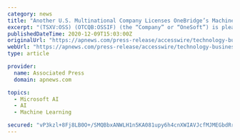```yaml
---
category: news
title: "Another U.S. Multinational Company Licenses OneBridge’s Machine Learning SaaS Solution"
excerpt: "(TSXV:OSS) (OTCQB:OSSIF) (the “Company” or “OneSoft”) is pleased to announce that a division of a Fortune 100 company (the “Client”) has entered into a multi-year agreement with the Company’s wholly owned subsidiary,"
publishedDateTime: 2020-12-09T15:03:00Z
originalUrl: "https://apnews.com/press-release/accesswire/technology-business-industry-regulation-corporate-news-north-america-5d93e5a55293370f3fe0fd4868c6fed7"
webUrl: "https://apnews.com/press-release/accesswire/technology-business-industry-regulation-corporate-news-north-america-5d93e5a55293370f3fe0fd4868c6fed7"
type: article

provider:
  name: Associated Press
  domain: apnews.com

topics:
  - Microsoft AI
  - AI
  - Machine Learning

secured: "vP3kzl+8Fj8LB0O+/SMQBbxANWLH1n5KA081upy6h4cnXWIAVJcfMJMEGbdRrX+8EdnwujIfRhNcXabeL3YoricHcFHhv3OFiE/cob6mFUUyKUvAJD3jIey+M8dQHq63BCKq3XAkV4QCQofjSddi5DQHwtlddqW8TRFjeTzUzBx+uVHOq1D1ntjwzAh5wj5lJRWVl/TqkslO2V0ETuoPpXINEEE85zD3iLH0vPCpf79wRhDEmfDlHBFZBzUGltNHtgv66N0p3Jlsp7ygDphHLl9oV98c17PqrOtpxZlTxZA2XRiS74pyf8OECic4wwLhQjm+DcJFq/KBddLmCcVGAHkhuXGXnYhWz1qfB3dz09w=;m5YuIajAdZrvxrak+II3sQ=="
---
```


